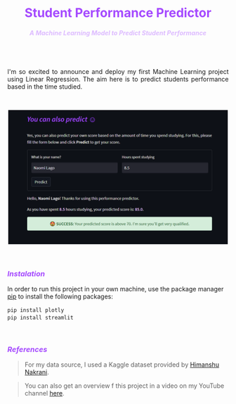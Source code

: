 <!-- HEADER -->

<h1 align='center' style='font-weight: bold; color: #a54aff;'>Student Performance Predictor</h1>
<h5 align='center' style='color: #ddbbff;'>A Machine Learning Model to Predict Student Performance</h5>

<br><br><p style='text-align: justify'>
            I'm so excited to announce and deploy my first Machine Learning project using Linear Regression. 
            The aim here is to predict students performance based in the time studied. </p> <br>

<p align='center'>
    <img src='./assets/img/cover.png' width=500 />
</p>

<!-- INSTALATION -->

<br><h3 style='color: #a54aff;'><i>Instalation</i></h3>

In order to run this project in your own machine, use the package manager [pip](https://pip.pypa.io/en/stable/) to install the following packages:
    
```bash 
pip install plotly
pip install streamlit
```

<!-- REFERENCES -->

<br><h3 style='color: #a54aff;'><i>References</i></h3>

> For my data source, I used a Kaggle dataset provided by <a href='https://www.kaggle.com/datasets/himanshunakrani/student-study-hours'>Himanshu Nakrani</a>.

> You can also get an overview f this project in a video on my YouTube channel <a href='https://www.youtube.com'>here</a>.
